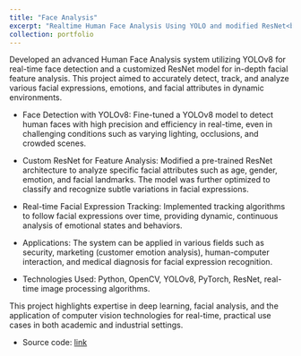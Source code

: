 ```yaml
---
title: "Face Analysis"
excerpt: "Realtime Human Face Analysis Using YOLO and modified ResNet<br/><img src='/images/smith.jpg'>"
collection: portfolio
---
```


Developed an advanced Human Face Analysis system utilizing YOLOv8 for real-time face detection and a customized ResNet model for in-depth facial feature analysis. This project aimed to accurately detect, track, and analyze various facial expressions, emotions, and facial attributes in dynamic environments.

* Face Detection with YOLOv8: Fine-tuned a YOLOv8 model to detect human faces with high precision and efficiency in real-time, even in challenging conditions such as varying lighting, occlusions, and crowded scenes.

* Custom ResNet for Feature Analysis: Modified a pre-trained ResNet architecture to analyze specific facial attributes such as age, gender, emotion, and facial landmarks. The model was further optimized to classify and recognize subtle variations in facial expressions.

* Real-time Facial Expression Tracking: Implemented tracking algorithms to follow facial expressions over time, providing dynamic, continuous analysis of emotional states and behaviors.

* Applications: The system can be applied in various fields such as security, marketing (customer emotion analysis), human-computer interaction, and medical diagnosis for facial expression recognition.

* Technologies Used: Python, OpenCV, YOLOv8, PyTorch, ResNet, real-time image processing algorithms.

This project highlights expertise in deep learning, facial analysis, and the application of computer vision technologies for real-time, practical use cases in both academic and industrial settings.

* Source code: [link](https://github.com/khoitran2003/face-analysis)
